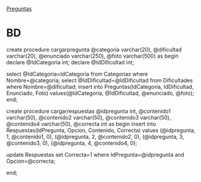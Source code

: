 [Preguntas](https://www.cosmopolitan.com/es/consejos-planes/familia-amigos/a37021139/trivial-mejores-preguntas-jugar/)

# BD
create procedure cargarpregunta
@categoria varchar(20),
@dificultad varchar(20),
@enunciado varchar(250),
@foto varchar(500)
as begin
declare @IdCategoria int;
declare @IdDificultad int;

select @IdCategoria=IdCategoria from Categorias where Nombre=@categoria;
select @IdDificultad=@IdDificultad from Dificultades where Nombre=@dificultad;
insert into Preguntas(IdCategoria, IdDificultad, Enunciado, Foto) values(@IdCategoria, @IdDificultad, @enunciado, @foto);
end;

create procedure cargarrespuestas
@idpregunta int,
@contenido1 varchar(50),
@contenido2 varchar(50),
@contenido3 varchar(50),
@contenido4 varchar(50),
@correcta int
as begin
insert into Respuestas(IdPregunta, Opcion, Contenido, Correcta) values
(@idpregunta, 1, @contenido1, 0),
(@idpregunta, 2, @contenido2, 0),
(@idpregunta, 3, @contenido3, 0),
(@idpregunta, 4, @contenido4, 0);

update Respuestas set Correcta=1 where IdPregunta=@idpregunta and Opcion=@correcta;

end;